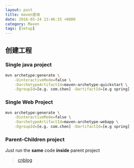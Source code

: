 ```yaml
---
layout: post
title: maven查询
date: 2016-05-24 13:46:15 +0800
category: Maven
tags: [setup]
---
```


## 创建工程

### Single java project

```bash
mvn archetype:generate \
    -DinteractiveMode=false \
	-DarchetypeArtifactId=maven-archetype-quickstart \
	-DgroupId=[e.g. com.chen] -DartifactId=[e.g spring]
```

### Single Web Project

```bash
mvn archetype:generate \
    -DinteractiveMode=false \
	-DarchetypeArtifactId=maven-archetype-webapp \
	-DgroupId=[e.g. com.chen] -DartifactId=[e.g spring]
```

### Parent-Children project

Just run the **same** code **inside** parent project

> [cnblog](http://www.cnblogs.com/xdp-gacl/p/4242221.html)
